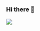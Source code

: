 ### Hi there 👋

<img src="https://github-readme-stats.vercel.app/api?username=vjik&show_icons=true&include_all_commits=true">

<img src="https://mc.yandex.ru/watch/87544693" alt="">
